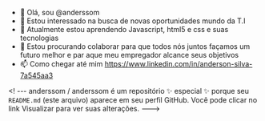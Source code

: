 - 👋 Olá, sou @anderssom
- 👀 Estou interessado na busca de novas oportunidades mundo da T.I
- 🌱 Atualmente estou aprendendo Javascript, html5 e css e suas tecnologias 
- 💞️ Estou procurando colaborar para que todos nós juntos façamos um futuro melhor e par aque meu empregador alcance seus objetivos 
- 📫 Como chegar até mim https://www.linkedin.com/in/anderson-silva-7a545aa3

<! ---
anderssom / anderssom é um repositório ✨ especial ✨ porque seu `README.md` (este arquivo) aparece em seu perfil GitHub.
Você pode clicar no link Visualizar para ver suas alterações.
--->
